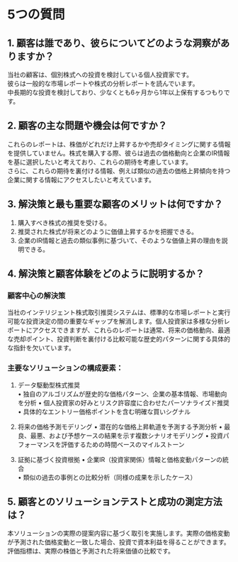 # 5つの質問  
## 1. 顧客は誰であり、彼らについてどのような洞察がありますか？
当社の顧客は、個別株式への投資を検討している個人投資家です。  
彼らは一般的な市場レポートや株式の分析レポートを読んでいます。  
中長期的な投資を検討しており、少なくとも6ヶ月から1年以上保有するつもりです。  


## 2. 顧客の主な問題や機会は何ですか？
これらのレポートは、株価がどれだけ上昇するかや売却タイミングに関する情報を提供していません。株式を購入する際、彼らは過去の価格動向と企業のIR情報を基に選択したいと考えており、これらの期待を考慮しています。  
さらに、これらの期待を裏付ける情報、例えば類似の過去の価格上昇傾向を持つ企業に関する情報にアクセスしたいと考えています。

## 3. 解決策と最も重要な顧客のメリットは何ですか？
1. 購入すべき株式の推奨を受ける。  
2. 推奨された株式が将来どのように価値上昇するかを把握できる。  
3. 企業のIR情報と過去の類似事例に基づいて、そのような価値上昇の理由を説明できる。  

## 4. 解決策と顧客体験をどのように説明するか？  

### 顧客中心の解決策

当社のインテリジェント株式取引推奨システムは、標準的な市場レポートと実行可能な投資決定の間の重要なギャップを解消します。個人投資家は多様な分析レポートにアクセスできますが、これらのレポートは通常、将来の価格動向、最適な売却ポイント、投資判断を裏付ける比較可能な歴史的パターンに関する具体的な指針を欠いています。 


### 主要なソリューションの構成要素：

1. データ駆動型株式推奨  
   • 独自のアルゴリズムが歴史的な価格パターン、企業の基本情報、市場動向を分析
   • 個人投資家の好みとリスク許容度に合わせたパーソナライズド推奨
   • 具体的なエントリー価格ポイントを含む明確な買いシグナル

2. 将来の価格予測モデリング
   • 潜在的な価格上昇軌道を予測する予測分析
   • 最良、最悪、および予想ケースの結果を示す複数シナリオモデリング
   • 投資パフォーマンスを評価するための時間ベースのマイルストーン

3. 証拠に基づく投資根拠
   • 企業IR（投資家関係）情報と価格変動パターンの統合  
   • 類似の過去の事例との比較分析（同様の成果を示したケース）

## 5. 顧客とのソリューションテストと成功の測定方法は？
本ソリューションの実際の提案内容に基づく取引を実施します。実際の価格変動が予測された価格変動と一致した場合、投資で資本利益を得ることができます。評価指標は、実際の株価と予測された将来価値の比較です。